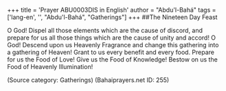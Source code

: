 +++
title = 'Prayer ABU0003DIS in English'
author = "Abdu'l-Bahá"
tags = ['lang-en', '', "Abdu'l-Bahá", "Gatherings"]
+++
##The Nineteen Day Feast


O God!  Dispel all those elements which are the cause of discord, and prepare for us all those things which are the cause of unity and accord!  O God!  Descend upon us Heavenly Fragrance and change this gathering into a gathering of Heaven!  Grant to us every benefit and every food.  Prepare for us the Food of Love!  Give us the Food of Knowledge!  Bestow on us the Food of Heavenly Illumination!

(Source category: Gatherings)
(Bahaiprayers.net ID: 255)

